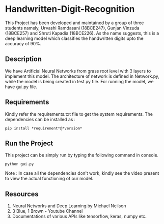 # Handwritten-Digit-Recognition

This Project has been developed and maintained by a group of three students namely, Urvashi Ramdasani (18BCE247), Gunjan Vinzuda (18BCE257) and Shruti Kapadia (18BCE226). As the name suggests, this is a deep learning model which classifies the handwritten digits upto the accuracy of 90%. 

## Description

We have Artificial Neural Networks from grass root level with 3 layers to implement this model. The architecture of network is defined in Network.py, while the model is being created in test.py file. For running the model, we have gui.py file. 

## Requirements

Kindly refer the requirements.txt file to get the system requirements. The dependencies can be installed as : 
```
pip install *requirement*@*version*
```

## Run the Project

This project can be simply run by typing the following command in console. 
```
python gui.py
```
Note : In case all the dependencies don't work, kindly see the video present to view the actual functioning of our model.

## Resources

1. Neural Networks and Deep Learning by Michael Neilson
2. 3 Blue, 1 Brown - Youtube Channel
3. Documentations of various APIs like tensorflow, keras, numpy etc. 
